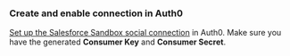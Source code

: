 ### Create and enable connection in Auth0

[Set up the Salesforce Sandbox social connection](https://auth0.com/docs/dashboard/guides/connections/set-up-connections-social) in Auth0. Make sure you have the generated **Consumer Key** and **Consumer Secret**.
